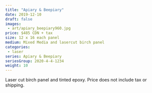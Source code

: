 ```yaml
---
title: "Apiary & Beepiary"
date: 2019-12-10
draft: false
images:
 - art/apiary_beepiary960.jpg
price: $485 CDN + tax
size: 12 x 16 each panel
medium: Mixed Media and lasercut birch panel
categories:
 - laser
series: Apiary & Beepiary
seriesGroup: 2020-4-4-1234
weight: 10
---
```


Laser cut birch panel and tinted epoxy. Price does not include tax or shipping.
